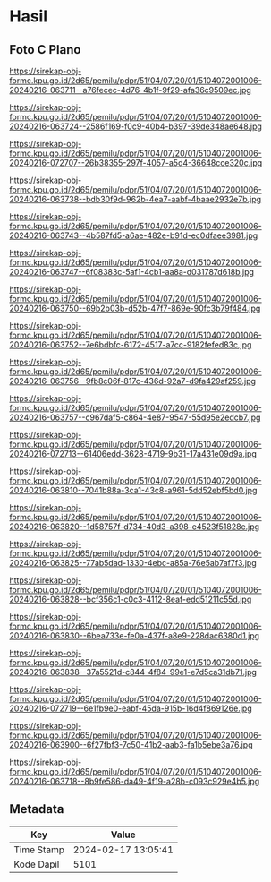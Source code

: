 # Hasil

## Foto C Plano

https://sirekap-obj-formc.kpu.go.id/2d65/pemilu/pdpr/51/04/07/20/01/5104072001006-20240216-063711--a76fecec-4d76-4b1f-9f29-afa36c9509ec.jpg

https://sirekap-obj-formc.kpu.go.id/2d65/pemilu/pdpr/51/04/07/20/01/5104072001006-20240216-063724--2586f169-f0c9-40b4-b397-39de348ae648.jpg

https://sirekap-obj-formc.kpu.go.id/2d65/pemilu/pdpr/51/04/07/20/01/5104072001006-20240216-072707--26b38355-297f-4057-a5d4-36648cce320c.jpg

https://sirekap-obj-formc.kpu.go.id/2d65/pemilu/pdpr/51/04/07/20/01/5104072001006-20240216-063738--bdb30f9d-962b-4ea7-aabf-4baae2932e7b.jpg

https://sirekap-obj-formc.kpu.go.id/2d65/pemilu/pdpr/51/04/07/20/01/5104072001006-20240216-063743--4b587fd5-a6ae-482e-b91d-ec0dfaee3981.jpg

https://sirekap-obj-formc.kpu.go.id/2d65/pemilu/pdpr/51/04/07/20/01/5104072001006-20240216-063747--6f08383c-5af1-4cb1-aa8a-d031787d618b.jpg

https://sirekap-obj-formc.kpu.go.id/2d65/pemilu/pdpr/51/04/07/20/01/5104072001006-20240216-063750--69b2b03b-d52b-47f7-869e-90fc3b79f484.jpg

https://sirekap-obj-formc.kpu.go.id/2d65/pemilu/pdpr/51/04/07/20/01/5104072001006-20240216-063752--7e6bdbfc-6172-4517-a7cc-9182fefed83c.jpg

https://sirekap-obj-formc.kpu.go.id/2d65/pemilu/pdpr/51/04/07/20/01/5104072001006-20240216-063756--9fb8c06f-817c-436d-92a7-d9fa429af259.jpg

https://sirekap-obj-formc.kpu.go.id/2d65/pemilu/pdpr/51/04/07/20/01/5104072001006-20240216-063757--c967daf5-c864-4e87-9547-55d95e2edcb7.jpg

https://sirekap-obj-formc.kpu.go.id/2d65/pemilu/pdpr/51/04/07/20/01/5104072001006-20240216-072713--61406edd-3628-4719-9b31-17a431e09d9a.jpg

https://sirekap-obj-formc.kpu.go.id/2d65/pemilu/pdpr/51/04/07/20/01/5104072001006-20240216-063810--7041b88a-3ca1-43c8-a961-5dd52ebf5bd0.jpg

https://sirekap-obj-formc.kpu.go.id/2d65/pemilu/pdpr/51/04/07/20/01/5104072001006-20240216-063820--1d58757f-d734-40d3-a398-e4523f51828e.jpg

https://sirekap-obj-formc.kpu.go.id/2d65/pemilu/pdpr/51/04/07/20/01/5104072001006-20240216-063825--77ab5dad-1330-4ebc-a85a-76e5ab7af7f3.jpg

https://sirekap-obj-formc.kpu.go.id/2d65/pemilu/pdpr/51/04/07/20/01/5104072001006-20240216-063828--bcf356c1-c0c3-4112-8eaf-edd51211c55d.jpg

https://sirekap-obj-formc.kpu.go.id/2d65/pemilu/pdpr/51/04/07/20/01/5104072001006-20240216-063830--6bea733e-fe0a-437f-a8e9-228dac6380d1.jpg

https://sirekap-obj-formc.kpu.go.id/2d65/pemilu/pdpr/51/04/07/20/01/5104072001006-20240216-063838--37a5521d-c844-4f84-99e1-e7d5ca31db71.jpg

https://sirekap-obj-formc.kpu.go.id/2d65/pemilu/pdpr/51/04/07/20/01/5104072001006-20240216-072719--6e1fb9e0-eabf-45da-915b-16d4f869126e.jpg

https://sirekap-obj-formc.kpu.go.id/2d65/pemilu/pdpr/51/04/07/20/01/5104072001006-20240216-063900--6f27fbf3-7c50-41b2-aab3-fa1b5ebe3a76.jpg

https://sirekap-obj-formc.kpu.go.id/2d65/pemilu/pdpr/51/04/07/20/01/5104072001006-20240216-063718--8b9fe586-da49-4f19-a28b-c093c929e4b5.jpg


## Metadata

| Key        | Value               |
| ---------- | ------------------- |
| Time Stamp | 2024-02-17 13:05:41 |
| Kode Dapil | 5101                |



